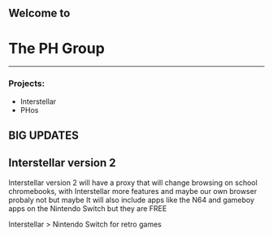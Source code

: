 ## Welcome to
# The PH Group
***
### Projects:
* Interstellar
* PHos


## BIG UPDATES
 
## Interstellar version 2 
Interstellar version 2 will have a proxy that will change browsing on school chromebooks, with Interstellar more features and maybe our own browser probaly not but maybe It will also include apps like the N64 and gameboy apps on the Nintendo Switch but they are FREE

Interstellar > Nintendo Switch  for retro games
